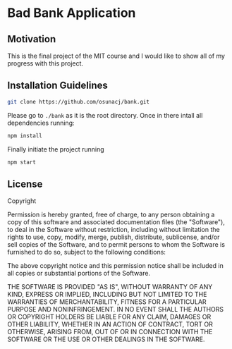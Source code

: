 # Bad Bank Application

## Motivation

This is the final project of the MIT course and I would like to show all of my progress with this project.

## Installation Guidelines

```bash
git clone https://github.com/osunacj/bank.git
```

Please go to `./bank` as it is the root directory. Once in there intall all dependencies running:

```bash
npm install
```

Finally initiate the project running

```bash
npm start
```

## License

Copyright <YEAR> <COPYRIGHT HOLDER>

Permission is hereby granted, free of charge, to any person obtaining a copy of this software and associated documentation files (the "Software"), to deal in the Software without restriction, including without limitation the rights to use, copy, modify, merge, publish, distribute, sublicense, and/or sell copies of the Software, and to permit persons to whom the Software is furnished to do so, subject to the following conditions:

The above copyright notice and this permission notice shall be included in all copies or substantial portions of the Software.

THE SOFTWARE IS PROVIDED "AS IS", WITHOUT WARRANTY OF ANY KIND, EXPRESS OR IMPLIED, INCLUDING BUT NOT LIMITED TO THE WARRANTIES OF MERCHANTABILITY, FITNESS FOR A PARTICULAR PURPOSE AND NONINFRINGEMENT. IN NO EVENT SHALL THE AUTHORS OR COPYRIGHT HOLDERS BE LIABLE FOR ANY CLAIM, DAMAGES OR OTHER LIABILITY, WHETHER IN AN ACTION OF CONTRACT, TORT OR OTHERWISE, ARISING FROM, OUT OF OR IN CONNECTION WITH THE SOFTWARE OR THE USE OR OTHER DEALINGS IN THE SOFTWARE.

